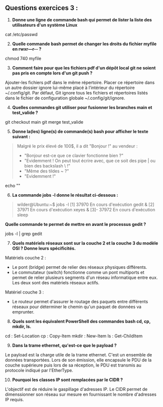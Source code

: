 ## Questions exercices 3 :

1. **Donne une ligne de commande bash qui permet de lister la liste des utilisateurs d'un système Linux**

cat /etc/passwd

2. **Quelle commande bash permet de changer les droits du fichier myfile en rwxr—r-- ?**

chmod 740 myfile

3. **Comment faire pour que les fichiers pdf d'un dépôt local git ne soient pas pris en compte lors d'un git push ?**

Ajouter-les fichiers pdf dans le même répertoire. Placer ce répertoire dans un autre dossier ignore lui-même placé à l’intérieur du répertoire ~/.config/git. Par défaut, Git ignore tous les fichiers et répertoires listés dans le fichier de configuration globale ~/.config/git/ignore.

4. **Quelles commandes git utiliser pour fusionner les branches main et test_valide ?**

git checkout main git merge test_valide

5. **Donne la(les) ligne(s) de commande(s) bash pour afficher le texte suivant :**

> Malgré le prix élevé de 100$, il a dit "Bonjour !" au vendeur :  
> - "Bonjour est-ce que ce clavier fonctionne bien ?"  
> - "Evidemment ! On peut tout écrire avec, que ce soit des pipe | ou bien des backslash \\ !"  
> - "Même des tildes ~ ?"  
> - "Evidemment !"  

echo ""

6. **La commande jobs -l donne le résultat ci-dessous :**

> wilder@Ubuntu:~$ jobs -l
> [1]  37970 En cours d'exécution   gedit &
> [2]  37971 En cours d'exécution   xeyes &
> [3]- 37972 En cours d'exécution   sleep

**Quelle commande te permet de mettre en avant le processus gedit ?**

jobs -l | grep gedit

7. **Quels matériels réseaux sont sur la couche 2 et la couche 3 du modèle OSI ? Donne leurs spécificités.**

Matériels couche 2 : 
* Le pont (bridge) permet de relier des réseaux physiques différents.
* Le commutateur (switch) fonctionne comme un pont multiports et permet de relier plusieurs segments d'un réseau informatique entre eux.
Les deux sont des matériels réseaux actifs.

Matériel couche 3 :
* Le routeur permet d'assurer le routage des paquets entre différents réseaux pour déterminer le chemin qu'un paquet de données va emprunter.

8. **Quels sont les équivalent PowerShell des commandes bash cd, cp, mkdir, ls.**

cd : Set-Location
cp : Copy-Item
mkdir : New-Item
ls : Get-ChildItem

9. **Dans la trame ethernet, qu'est-ce que le payload ?**

Le payload est la charge utile de la trame ethernet. C'est un ensemble de données transportées. Lors de son émission, elle encapsule le PDU de la couche supérieure puis lors de sa réception, le PDU est transmis au protocole indiqué par l'EtherType.

10. **Pourquoi les classes IP sont remplacées par le CIDR ?**

L'objectif est de réduire le gaspillage d'adresses IP. Le CIDR permet de dimenssionner son réseau sur mesure en fournissant le nombre d'adresses IP requis.
